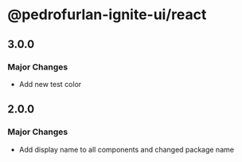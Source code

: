 # @pedrofurlan-ignite-ui/react

## 3.0.0

### Major Changes

- Add new test color

## 2.0.0

### Major Changes

- Add display name to all components and changed package name
